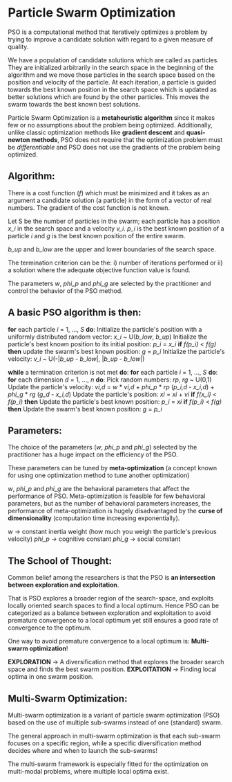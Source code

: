 # Particle Swarm Optimization

PSO is a computational method that iteratively optimizes a problem by trying to improve a candidate solution
with regard to a given measure of quality.

We have a population of candidate solutions which are called as particles. They are initialized arbitrarily
in the search space in the beginning of the algorithm and we move those particles in the search space based on the position and velocity of the particle.
At each iteration, a particle is guided towards the best known position in the search space which is updated as
better solutions which are found by the other particles. This moves the swarm towards the best known best solutions.

Particle Swarm Optimization is a **metaheuristic algorithm** since it makes few or no assumptions about the problem
being optimized.
Additionally, unlike classic optimization methods like **gradient descent** and **quasi-newton methods**, PSO does not require that the optimization problem must be *differentiable* and PSO does not use the gradients of the problem being optimized.


## Algorithm:

There is a cost function (*f*) which must be minimized and it takes as an argument a candidate solution (a particle) in the form of a vector of real numbers. The gradient of the cost function is not known.

Let S be the number of particles in the swarm; each particle has a position *x_i* in the search space and a velocity *v_i*. *p_i* is the best known position of a particle *i* and *g* is the best known position of the entire swarm.

*b_up* and *b_low* are the upper and lower boundaries of the search space.

The termination criterion can be the:
i) number of iterations performed or
ii) a solution where the adequate objective function value is found.

The parameters *w*, *phi_p* and *phi_g* are selected by the practitioner and control the behavior of the PSO method.


## A basic PSO algorithm is then:

**for** each particle *i* = 1, ..., *S* **do**:
    Initialize the particle's position with a uniformly distributed random vector:
    *x_i* ~ U(*b_low*, *b_up*)
    Initialize the particle's best known position to its initial position:
    *p_i* = *x_i*
    **if** *f(p_i)* < *f(g)* **then**
        update the swarm's best known  position:
        *g* = *p_i*
    Initialize the particle's velocity:
    *v_i* ~ U(-|*b_up* - *b_low*|, |*b_up* - *b_low*|)

**while** a termination criterion is not met **do**:
    **for** each particle *i* = 1, ..., *S* **do**:
        **for** each dimension *d* = 1, ..., *n* **do**:
        Pick random numbers:
        *rp*, *rg* ~ U(0,1)
        Update the particle's velocity:
        *vi,d* = *w* * *vi,d* + *phi_p* * *rp* (*p_i,d* - *x_i,d*) + *phi_g* * *rg* (*g_d* - *x_i,d*)
    Update the particle's position:
    *xi* = *xi* + *vi*
    **if** *f(x_i)* < *f(p_i)* **then**
        Update the particle's best known position:
        *p_i* = *xi*
        **if** *f(p_i)* < *f(g)* **then**
            Update the swarm's best known position: *g* = *p_i*


## Parameters:

The choice of the parameters (*w*, *phi_p* and *phi_g*) selected by the practitioner has a huge impact on the efficiency of the PSO.

These parameters can be tuned by **meta-optimization** (a concept known for using one optimization method to tune another optimization)

*w*, *phi_p* and *phi_g* are the behavioral parameters that affect the performance of PSO. Meta-optimization is feasible for few behavioral parameters, but as the number of behavioral parameters  increases, the performance of meta-optimization is hugely disadvantaged by the **curse of dimensionality** (computation time increasing exponentially).

*w* -> constant inertia weight (how much you weigh the particle's previous velocity)
*phi_p* -> cognitive constant
*phi_g* -> social constant


## The School of Thought:

Common belief among the researchers is that the PSO is **an intersection between exploration and exploitation**.

That is PSO explores a broader region of the search-space, and exploits locally oriented search spaces to find a local optimum. Hence PSO can be categorized as a balance between exploration and exploitation to avoid premature convergence to a local optimum yet still ensures a good rate of convergence to the optimum.

One way to avoid premature convergence to a local optimum is:
**Multi-swarm optimization**!

**EXPLORATION** -> A diversification method that explores the broader search space and finds the best swarm position.
**EXPLOITATION** -> Finding local optima in one swarm position.


## Multi-Swarm Optimization:

Multi-swarm optimization is a variant of particle swarm optimization (PSO) based on the use of multiple sub-swarms instead of one (standard) swarm.

The general approach in multi-swarm optimization is that each sub-swarm focuses on a specific region,
while a specific diversification method decides where and when to launch the sub-swarms!

The multi-swarm framework is especially fitted for the optimization on multi-modal problems, where multiple local optima exist.

